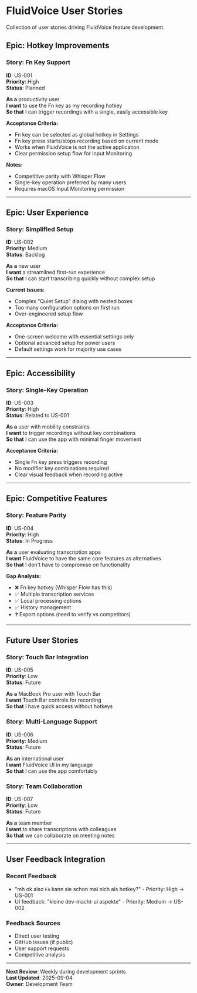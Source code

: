 # FluidVoice User Stories

Collection of user stories driving FluidVoice feature development.

## Epic: Hotkey Improvements

### Story: Fn Key Support
**ID**: US-001  
**Priority**: High  
**Status**: Planned

**As a** productivity user  
**I want** to use the Fn key as my recording hotkey  
**So that** I can trigger recordings with a single, easily accessible key

**Acceptance Criteria:**
- Fn key can be selected as global hotkey in Settings
- Fn key press starts/stops recording based on current mode
- Works when FluidVoice is not the active application
- Clear permission setup flow for Input Monitoring

**Notes:**
- Competitive parity with Whisper Flow
- Single-key operation preferred by many users
- Requires macOS Input Monitoring permission

---

## Epic: User Experience

### Story: Simplified Setup
**ID**: US-002  
**Priority**: Medium  
**Status**: Backlog

**As a** new user  
**I want** a streamlined first-run experience  
**So that** I can start transcribing quickly without complex setup

**Current Issues:**
- Complex "Quiet Setup" dialog with nested boxes
- Too many configuration options on first run
- Over-engineered setup flow

**Acceptance Criteria:**
- One-screen welcome with essential settings only
- Optional advanced setup for power users
- Default settings work for majority use cases

---

## Epic: Accessibility

### Story: Single-Key Operation
**ID**: US-003  
**Priority**: High  
**Status**: Related to US-001

**As a** user with mobility constraints  
**I want** to trigger recordings without key combinations  
**So that** I can use the app with minimal finger movement

**Acceptance Criteria:**
- Single Fn key press triggers recording
- No modifier key combinations required
- Clear visual feedback when recording active

---

## Epic: Competitive Features

### Story: Feature Parity
**ID**: US-004  
**Priority**: High  
**Status**: In Progress

**As a** user evaluating transcription apps  
**I want** FluidVoice to have the same core features as alternatives  
**So that** I don't have to compromise on functionality

**Gap Analysis:**
- ❌ Fn key hotkey (Whisper Flow has this)
- ✅ Multiple transcription services
- ✅ Local processing options
- ✅ History management
- ❓ Export options (need to verify vs competitors)

---

## Future User Stories

### Story: Touch Bar Integration
**ID**: US-005  
**Priority**: Low  
**Status**: Future

**As a** MacBook Pro user with Touch Bar  
**I want** Touch Bar controls for recording  
**So that** I have quick access without hotkeys

### Story: Multi-Language Support
**ID**: US-006  
**Priority**: Medium  
**Status**: Future  

**As an** international user  
**I want** FluidVoice UI in my language  
**So that** I can use the app comfortably

### Story: Team Collaboration
**ID**: US-007  
**Priority**: Low  
**Status**: Future

**As a** team member  
**I want** to share transcriptions with colleagues  
**So that** we can collaborate on meeting notes

---

## User Feedback Integration

### Recent Feedback
- "mh ok also `Fn` kann sie schon mal nich als hotkey?" - Priority: High → US-001
- UI feedback: "kleine dev-macht-ui aspekte" - Priority: Medium → US-002

### Feedback Sources
- Direct user testing
- GitHub issues (if public)
- User support requests
- Competitive analysis

---

**Next Review**: Weekly during development sprints  
**Last Updated**: 2025-09-04  
**Owner**: Development Team